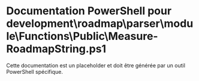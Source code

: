 # Documentation PowerShell pour development\roadmap\parser\module\Functions\Public\Measure-RoadmapString.ps1

Cette documentation est un placeholder et doit être générée par un outil PowerShell spécifique.
